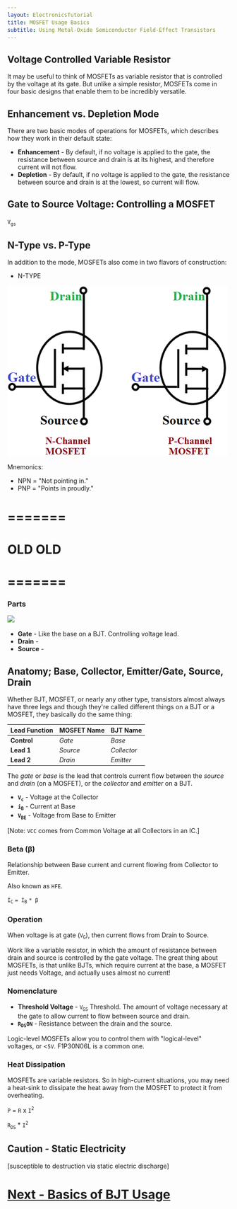 ```yaml
---
layout: ElectronicsTutorial
title: MOSFET Usage Basics
subtitle: Using Metal-Oxide Semiconductor Field-Effect Transistors
---
```


## Voltage Controlled Variable Resistor

It may be useful to think of MOSFETs as variable resistor that is controlled by the voltage at its gate. But unlike a simple resistor, MOSFETs come in four basic designs that enable them to be incredibly versatile.

## Enhancement vs. Depletion Mode

There are two basic modes of operations for MOSFETs, which describes how they work in their default state:

 * **Enhancement** - By default, if no voltage is applied to the gate, the resistance between source and drain is at its highest, and therefore current will not flow.
 * **Depletion** - By default, if no voltage is applied to the gate, the resistance between source and drain is at the lowest, so current will flow.

## Gate to Source Voltage: Controlling a MOSFET

`V`<sub>`gs`</sub>

## N-Type vs. P-Type

In addition to the mode, MOSFETs also come in two flavors of construction:
 * N-TYPE




![](../Support_Files/MOSFET-Symbol-TEMP.png)

Mnemonics:

* NPN = "Not pointing in."
* PNP = "Points in proudly."

# =======
# OLD OLD
# =======

### Parts

![](../../Part6/Sketches/BJT_diagrams.png)

* **Gate** - Like the base on a BJT. Controlling voltage lead.
* **Drain** - 
* **Source** - 

## Anatomy; Base, Collector, Emitter/Gate, Source, Drain

Whether BJT, MOSFET, or nearly any other type, transistors almost always have three legs and though they're called different things on a BJT or a MOSFET, they basically do the same thing:

| Lead Function | MOSFET Name | BJT Name    |
|---------------|-------------|-------------|
| **Control**   | _Gate_      | _Base_      |
| **Lead 1**    | _Source_    | _Collector_ |
| **Lead 2**    | _Drain_     | _Emitter_   |

The _gate_ or _base_ is the lead that controls current flow between the _source_ and _drain_ (on a MOSFET), or the _collector_ and _emitter_ on a BJT.


* **`V`<sub>`c`</sub>** - Voltage at the Collector
* **`i`<sub>`B`</sub>** - Current at Base
* **`V`<sub>`BE`</sub>** - Voltage from Base to Emitter

[Note: `VCC` comes from Common Voltage at all Collectors in an IC.]

### Beta (β)

Relationship between Base current and current flowing from Collector to Emitter.

Also known as `HFE`.

`I`<sub>`C`</sub> `= I`<sub>`B`</sub> `* β`



### Operation

When voltage is at gate (`V`<sub>`G`</sub>), then current flows from Drain to Source.

Work like a variable resistor, in which the amount of resistance between drain and source is controlled by the gate voltage. The great thing about MOSFETs, is that unlike BJTs, which require current at the base, a MOSFET just needs Voltage, and actually uses almost no current!

### Nomenclature

* **Threshold Voltage** - `V`<sub>`GS`</sub> Threshold. The amount of voltage necessary at the gate to allow current to flow between source and drain. 
* **`R`<sub>`DS`</sub>`ON`** - Resistance between the drain and the source.

Logic-level MOSFETs allow you to control them with "logical-level" voltages, or <`5V`. F1P30N06L is a common one.

### Heat Dissipation

MOSFETs are variable resistors. So in high-current situations, you may need a heat-sink to dissipate the heat away from the MOSFET to protect it from overheating.

`P` = `R` x `I`<sup>`2`</sup>

`R`<sub>`DS`</sub> * `I`<sup>`2`</sup>

## Caution - Static Electricity

[susceptible to destruction via static electric discharge]

# [Next - Basics of BJT Usage](../BJT_Basics)